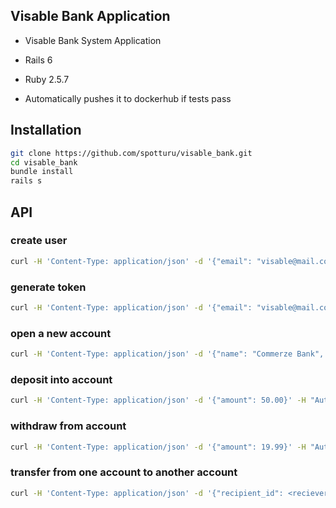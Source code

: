 ## Visable Bank Application

* Visable Bank System Application
* Rails 6
* Ruby 2.5.7 

* Automatically pushes it to dockerhub if tests pass

## Installation
```bash
git clone https://github.com/spotturu/visable_bank.git
cd visable_bank
bundle install
rails s
```

## API
### create user
```bash
curl -H 'Content-Type: application/json' -d '{"email": "visable@mail.com", "password": "123123123"}' -X POST 'http://localhost:3000/users'
```

### generate token
```bash
curl -H 'Content-Type: application/json' -d '{"email": "visable@mail.com", "password": "123123123"}' -X POST 'http://localhost:3000/token'
```

### open a new account
```bash
curl -H 'Content-Type: application/json' -d '{"name": "Commerze Bank", "user_id": 1}' -H "Authorization: Bearer <ACCESS_TOKEN>" -X POST 'http://localhost:3000/accounts'
```

### deposit into account
```bash
curl -H 'Content-Type: application/json' -d '{"amount": 50.00}' -H "Authorization: Bearer <ACCESS_TOKEN>" -X POST 'http://localhost:3000/accounts/<account_id>/deposit'
```

### withdraw from account
```bash
curl -H 'Content-Type: application/json' -d '{"amount": 19.99}' -H "Authorization: Bearer <ACCESS_TOKEN>" -X POST 'http://localhost:3000/accounts/<account_id>/withdraw'
```

### transfer from one account to another account
```bash
curl -H 'Content-Type: application/json' -d '{"recipient_id": <reciever_account_id>, "amount": 19.99}' -H "Authorization: Bearer <ACCESS_TOKEN>" -X POST 'http://localhost:3000/accounts/<account_id>/transfer'
```
